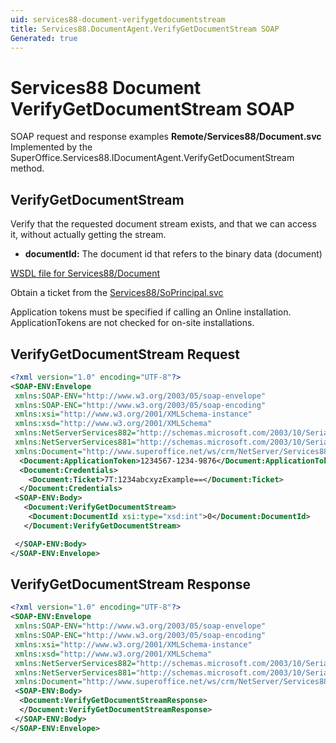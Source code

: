 ```yaml
---
uid: services88-document-verifygetdocumentstream
title: Services88.DocumentAgent.VerifyGetDocumentStream SOAP
Generated: true
---
```


# Services88 Document VerifyGetDocumentStream SOAP

SOAP request and response examples **Remote/Services88/Document.svc**
Implemented by the <see cref="M:SuperOffice.Services88.IDocumentAgent.VerifyGetDocumentStream">SuperOffice.Services88.IDocumentAgent.VerifyGetDocumentStream</see> method.

## VerifyGetDocumentStream

Verify that the requested document stream exists, and that we can access it, without actually getting the stream.

* **documentId:** The document id that refers to the binary data (document)



[WSDL file for Services88/Document](../Services88-Document.md)

Obtain a ticket from the [Services88/SoPrincipal.svc](../SoPrincipal/index.md)

Application tokens must be specified if calling an Online installation. ApplicationTokens are not checked for on-site installations.

## VerifyGetDocumentStream Request

```xml
<?xml version="1.0" encoding="UTF-8"?>
<SOAP-ENV:Envelope
 xmlns:SOAP-ENV="http://www.w3.org/2003/05/soap-envelope"
 xmlns:SOAP-ENC="http://www.w3.org/2003/05/soap-encoding"
 xmlns:xsi="http://www.w3.org/2001/XMLSchema-instance"
 xmlns:xsd="http://www.w3.org/2001/XMLSchema"
 xmlns:NetServerServices882="http://schemas.microsoft.com/2003/10/Serialization/Arrays"
 xmlns:NetServerServices881="http://schemas.microsoft.com/2003/10/Serialization/"
 xmlns:Document="http://www.superoffice.net/ws/crm/NetServer/Services88">
  <Document:ApplicationToken>1234567-1234-9876</Document:ApplicationToken>
  <Document:Credentials>
    <Document:Ticket>7T:1234abcxyzExample==</Document:Ticket>
  </Document:Credentials>
 <SOAP-ENV:Body>
   <Document:VerifyGetDocumentStream>
    <Document:DocumentId xsi:type="xsd:int">0</Document:DocumentId>
   </Document:VerifyGetDocumentStream>

 </SOAP-ENV:Body>
</SOAP-ENV:Envelope>

```


## VerifyGetDocumentStream Response

```xml
<?xml version="1.0" encoding="UTF-8"?>
<SOAP-ENV:Envelope
 xmlns:SOAP-ENV="http://www.w3.org/2003/05/soap-envelope"
 xmlns:SOAP-ENC="http://www.w3.org/2003/05/soap-encoding"
 xmlns:xsi="http://www.w3.org/2001/XMLSchema-instance"
 xmlns:xsd="http://www.w3.org/2001/XMLSchema"
 xmlns:NetServerServices882="http://schemas.microsoft.com/2003/10/Serialization/Arrays"
 xmlns:NetServerServices881="http://schemas.microsoft.com/2003/10/Serialization/"
 xmlns:Document="http://www.superoffice.net/ws/crm/NetServer/Services88">
 <SOAP-ENV:Body>
  <Document:VerifyGetDocumentStreamResponse>
  </Document:VerifyGetDocumentStreamResponse>
 </SOAP-ENV:Body>
</SOAP-ENV:Envelope>

```

